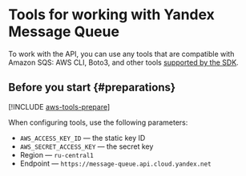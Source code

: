 # Tools for working with Yandex Message Queue

To work with the API, you can use any tools that are compatible with Amazon SQS: AWS CLI, Boto3, and other tools [supported by the SDK](https://aws.amazon.com/ru/tools/#sdk).

## Before you start {#preparations}

[!INCLUDE [aws-tools-prepare](../../_includes/aws-tools/aws-tools-prepare.md)]

When configuring tools, use the following parameters:

* `AWS_ACCESS_KEY_ID` — the static key ID
*  `AWS_SECRET_ACCESS_KEY` — the secret key
* Region — `ru-central1`
* Endpoint — `https://message-queue.api.cloud.yandex.net`

